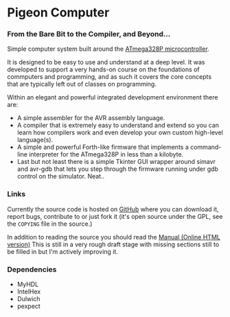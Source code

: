 Pigeon Computer
===============

### From the Bare Bit to the Compiler, and Beyond...

Simple computer system built around the [ATmega328P microcontroller][1].

It is designed to be easy to use and understand at a deep level.  It was
developed to support a very hands-on course on the foundations of
commputers and programming, and as such it covers the core concepts that are
typically left out of classes on programming.

Within an elegant and powerful integrated development environment there
are:

* A simple assembler for the AVR assembly language.
* A compiler that is extremely easy to understand and extend so you can
  learn how compilers work and even develop your own custom high-level
  language(s).
* A simple and powerful Forth-like firmware that implements a
  command-line interpreter for the ATmega328P in less than a kilobyte.
* Last but not least there is a simple Tkinter GUI wrapper around simavr
  and avr-gdb that lets you step through the firmware running under gdb
  control on the simulator.  Neat..

### Links

Currently the source code is hosted on [GitHub][3] where you can download
it, report bugs, contribute to or just fork it (it's open source under
the GPL, see the `COPYING` file in the source.)

In addition to reading the source you should read the [Manual (Online
HTML version)][4] This is still in a very rough draft stage with missing
sections still to be filled in but I'm actively improving it.

### Dependencies

* MyHDL
* IntelHex
* Dulwich
* pexpect


[1]: http://www.atmel.com/devices/atmega328p.aspx

[2]: http://pythonwise.blogspot.com/2012/06/python-based-assembler.html

[3]: https://github.com/PhoenixBureau/PigeonComputer

[4]: http://phoenixbureau.github.com/PigeonComputer/
